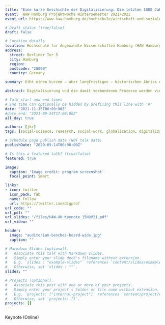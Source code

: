 ```yaml
---
title: "Eine kurze Geschichte der Digitalisierung: Die letzten 1000 Jahre und was das für uns heute bedeutet"
event:  HAW Hamburg Projektwoche Wintersemester 2021/2022
event_url: https://www.haw-hamburg.de/hochschule/wirtschaft-und-soziales/departments/soziale-arbeit/unser-department/projektwochen/projektwoche-wintersemester-20212022/

# Draft status (true/false)
draft: false

# Location details
location: Hochschule für Angewandte Wissenschaften Hamburg (HAW Hamburg)
address:
  street: Berliner Tor 5
  city: Hamburg
  region:
  postcode: "20099"
  country: Germany

summary: Gibt einen kurzen — aber langfristigen — historischen Abriss der Entwicklungsprozesse die zur Digitalisierung heute führten und führen. Im zweiten Teil geht es dann um die sozialen, ökonomischen und kulturellen Implikationen dieser Prozesse für uns heute. 

abstract: Digitalisierung und die damit verbundenen Prozesse werden vielfach noch immer als "Neuland" und in weiten Teilen amorphes, sich erst langsam entwickelndes Phänomen mit unklarem Ausgang dargestellt. Häufig liegt dabei der Fokus mehr auf technologischen Entwicklungen -- Cloud-Lösungen in der Verwaltung, Smartboards und Tablets an Schulen -- und weniger auf mit den damit verbundenen Kulturierungsprozessen -- Fax-Kommunikation in Gesundheitsämtern, Kreidezeit in Schulen. Dieser Vortrag bietet einen kurzen Einblick in die Entstehung und Entwicklung unseres globalen Weltsystems über die letzten 1000 Jahre und zeigt anhand einiger signifikanter, technologisch ermöglichter Sozialisations- und Kulturationsprozessen wie Digitalisierung sich als Prozess über einen langen Zeitraum entwickelt hat, welches Wissen für uns in der Folge aus diesem Entwicklungsprozess besonders wichtig ist im Blick auf Technologien und den damit verbundenen Risiken und Chancen, deren ökonomischer, politischer, soziologischer und kultureller Institutionalisierung und der besonderen Stellung der Digitalität in diesem Gesamtprozess.

# Talk start and end times
# End time can optionally be hidden by prefixing this line with '#'
date: "2021-11-15T00:00:00Z"
#date_end: "2021-09-24T17:00:00Z"
all_day: true

authors: [jkr]
tags: [social-science, research, social-work, globalization, digitalization, digital-capitalism]

# Schedule page publish date (NOT talk date)
publishDate: "2020-09-14T00:00:00Z"

# Is this a featured talk? (true/false)
featured: true

image:
  caption: 'Image credit: program screenshot'
  focal_point: Smart

links:
- icon: twitter
  icon_pack: fab
  name: Follow
  url: https://twitter.com/digprof
url_code: ""
url_pdf: ""
url_slides: "/files/HAW-HH_Keynote_15NOV21.pdf"
url_video: ""

header:
  image: "auditorium-benches-board-wide.jpg"
  caption: ""

# Markdown Slides (optional).
#   Associate this talk with Markdown slides.
#   Simply enter your slide deck's filename without extension.
#   E.g. `slides : "example-slides"` references `content/slides/example-slides.md`.
#   Otherwise, set `slides : ""`.
slides: ""

# Projects (optional).
#   Associate this post with one or more of your projects.
#   Simply enter your project's folder or file name without extension.
#   E.g. `projects: ["internal-project"]` references `content/project/deep-learning/index.md`.
#   Otherwise, set `projects: []`.
projects: []
---
```

Keynote (Online)
